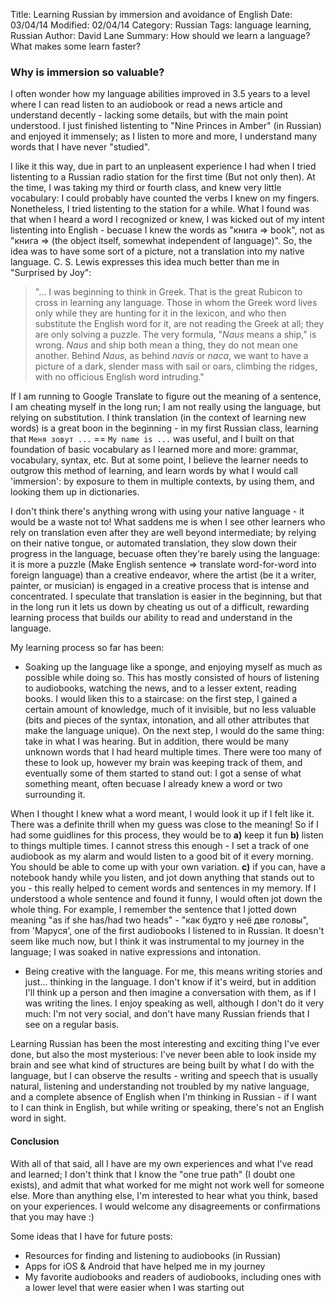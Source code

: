 Title: Learning Russian by immersion and avoidance of English 
Date: 03/04/14
Modified: 02/04/14
Category: Russian
Tags: language learning, Russian
Author: David Lane
Summary: How should we learn a language? What makes some learn faster?


### Why is immersion so valuable?

I often wonder how my language abilities improved in 3.5 years to a level where I can read listen to an audiobook or read a news article and understand decently - lacking some details, but with the main point understood. I just finished listenting to "Nine Princes in Amber" (in Russian) and enjoyed it immensely; as I listen to more and more, I understand many words that I have never "studied".
  

I like it this way, due in part to an unpleasent experience I had when I tried listenting to a Russian radio station for the first time (But not only then). At the time, I was taking my third or fourth class, and knew very little vocabulary: I could probably have counted the verbs I knew on my fingers. Nonetheless, I tried listenting to the station for a while. What I found was that when I heard a word I recognized or knew, I was kicked out of my intent listenting into English - becuase I knew the words as "книга  => book", not as "книга  => (the object itself, somewhat independent of language)". So, the idea was to have some sort of a picture, not a translation into my native language. C. S. Lewis expresses this idea much better than me in "Surprised by Joy": 

 
> "... I was beginning to think in Greek. That is the great Rubicon to cross in learning any language. Those in whom the Greek word lives only while they are hunting for it in the lexicon, and who then substitute the English word for it, are not reading the Greek at all; they are only solving a puzzle. The very formula, "*Naus* means a ship," is wrong. *Naus* and ship both mean a thing, they do not mean one another. Behind *Naus*, as behind *navis* or *naca*, we want to have a picture of a dark, slender mass with sail or oars, climbing the ridges, with no officious English word intruding."
  

If I am running to Google Translate to figure out the meaning of a sentence, I am cheating myself in the long run; I am not really using the language, but relying on substitution. I think translation (in the context of learning new words) is a great boon in the beginning - in my first Russian class, learning that `Меня зовут ...` == `My name is ...` was useful, and I built on that foundation of basic vocabulary as I learned more and more: grammar, vocabulary, syntax, etc. But at some point, I believe the learner needs to outgrow this method of learning, and learn words by what I would call 'immersion': by exposure to them in multiple contexts, by using them, and looking them up in dictionaries. 


I don't think there's anything wrong with using your native language - it would be a waste not to! What saddens me is when I see other learners who rely on translation even after they are well beyond intermediate; by relying on their native tongue, or automated translation, they slow down their progress in the language, becuase often they're barely using the language: it is more a puzzle (Make English sentence => translate word-for-word into foreign language) than a creative endeavor, where the artist (be it a writer, painter, or musician) is engaged in a creative process that is intense and concentrated. I speculate that translation is easier in the beginning, but that in the long run it lets us down by cheating us out of a difficult, rewarding learning process that builds our ability to read and understand in the language.


My learning process so far has been:
- Soaking up the language like a sponge, and enjoying myself as much as possible while doing so. This has mostly consisted of hours of listening to audiobooks, watching the news, and to a lesser extent, reading books. I would liken this to a staircase: on the first step, I gained a certain amount of knowledge, much of it invisible, but no less valuable (bits and pieces of the syntax, intonation, and all other attributes that make the language unique). On the next step, I would do the same thing: take in what I was hearing. But in addition, there would be many unknown words that I had heard multiple times. There were too many of these to look up, however my brain was keeping track of them, and eventually some of them started to stand out: I got a sense of what something meant, often becuase I already knew a word or two surrounding it.

When I thought I knew what a word meant, I would look it up if I felt like it. There was a definite thrill when my guess was close to the meaning! So if I had some guidlines for this process, they would be to **a)** keep it fun **b)** listen to things multiple times. I cannot stress this enough - I set a track of one audiobook as my alarm and would listen to a good bit of it every morning. You should be able to come up with your own variation. **c)** if you can, have a notebook handy while you listen, and jot down anything that stands out to you - this really helped to cement words and sentences in my memory. If I understood a whole sentence and found it funny, I would often jot down the whole thing. For example, I remember the sentence that I jotted down meaning "as if she has/had two heads" - "как будто у неё две головы", from 'Маруся', one of the first audiobooks I listened to in Russian. It doesn't seem like much now, but I think it was instrumental to my journey in the language; I was soaked in native expressions and intonation.
- Being creative with the language. For me, this means writing stories and just... thinking in the language. I don't know if it's weird, but in addition I'll think up a person and then imagine a conversation with them, as if I was writing the lines. I enjoy speaking as well, although I don't do it very much: I'm not very social, and don't have many Russian friends that I see on a regular basis. 



Learning Russian has been the most interesting and exciting thing I've ever done, but also the most mysterious: I've never been able to look inside my brain and see what kind of structures are being built by what I do with the language, but I can observe the results - writing and speech that is usually natural, listening and understanding not troubled by my native language, and a complete absence of English when I'm thinking in Russian - if I want to I can think in English, but while writing or speaking, there's not an English word in sight.



#### Conclusion
With all of that said, all I have are my own experiences and what I've read and learned; I don't think that I know the "one true path" (I doubt one exists), and admit that what worked for me might not work well for someone else. More than anything else, I'm interested to hear what you think, based on your experiences. I would welcome any disagreements or confirmations that you may have :)


Some ideas that I have for future posts:
- Resources for finding and listening to audiobooks (in Russian)
- Apps for iOS & Android that have helped me in my journey
- My favorite audiobooks and readers of audiobooks, including ones with a lower level that were easier when I was starting out
